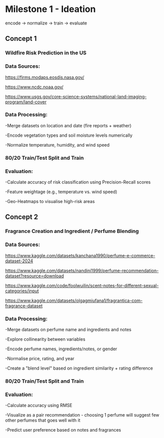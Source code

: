 # Milestone 1 - Ideation
encode -> normalize -> train -> evaluate

## Concept 1 
### Wildfire Risk Prediction in the US

### Data Sources:

https://firms.modaps.eosdis.nasa.gov/

https://www.ncdc.noaa.gov/

https://www.usgs.gov/core-science-systems/national-land-imaging-program/land-cover


### Data Processing:

-Merge datasets on location and date (fire reports + weather)

-Encode vegetation types and soil moisture levels numerically

-Normalize temperature, humidity, and wind speed


### 80/20 Train/Test Split and Train


### Evaluation:

-Calculate accuracy of risk classification using Precision-Recall scores

-Feature weightage (e.g., temperature vs. wind speed)

-Geo-Heatmaps to visualise high-risk areas


## Concept 2
### Fragrance Creation and Ingredient / Perfume Blending

### Data Sources:

https://www.kaggle.com/datasets/kanchana1990/perfume-e-commerce-dataset-2024

https://www.kaggle.com/datasets/nandini1999/perfume-recommendation-dataset?resource=download

https://www.kaggle.com/code/foolwuilin/scent-notes-for-different-sexual-categories/input

https://www.kaggle.com/datasets/olgagmiufana1/fragrantica-com-fragrance-dataset


### Data Processing:
-Merge datasets on perfume name and ingredients and notes

-Explore collinearity between variables

-Encode perfume names, ingredients/notes, or gender

-Normalise price, rating, and year

-Create a "blend level" based on ingredient similarity + rating difference


### 80/20 Train/Test Split and Train


### Evaluation:

-Calculate accuracy using RMSE

-Visualize as a pair recommendation - choosing 1 perfume will suggest few other perfumes that goes well with it

-Predict user preference based on notes and fragrances




